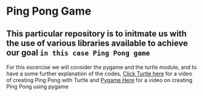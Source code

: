 # Ping Pong Game

## This particular repository is to initmate us with the use of various libraries available to achieve our goal `in this case Ping Pong game`

For this excercise we will consider the pygame and the turtle module, and to have a some further explanation of the codes, [Click Turtle here](https://www.youtube.com/watch?v=C6jJg9Zan7w) for a video of creating Ping Pong with Turtle and [Pygame Here](https://www.youtube.com/watch?v=Qf3-aDXG8q4) for a video on creating Ping Pong using pygame
